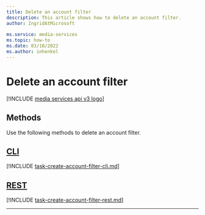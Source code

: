 ```yaml
---
title: Delete an account filter
description: This article shows how to delete an account filter.
author: IngridAtMicrosoft
 
ms.service: media-services
ms.topic: how-to
ms.date: 03/10/2022
ms.author: inhenkel
---
```


# Delete an account filter

[!INCLUDE [media services api v3 logo](./includes/v3-hr.md)]

## Methods

Use the following methods to delete an account filter.

## [CLI](#tab/cli/)

[!INCLUDE [task-create-account-filter-cli.md](./includes/task-delete-account-filter-cli.md)]

## [REST](#tab/rest/)

[!INCLUDE [task-create-account-filter-rest.md](./includes/task-delete-account-filter-rest.md)]

---
